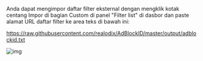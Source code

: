 
Anda dapat mengimpor daftar filter eksternal dengan mengklik kotak centang Impor di bagian Custom di panel "Filter list" di dasbor dan paste alamat URL daftar filter ke area teks di bawah ini:

https://raw.githubusercontent.com/realodix/AdBlockID/master/output/adblockid.txt

![img](https://i.imgur.com/AbCr7lA.jpg)
